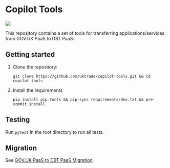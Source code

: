 # Copilot Tools 

![](https://codebuild.eu-west-2.amazonaws.com/badges?uuid=eyJlbmNyeXB0ZWREYXRhIjoiZG51SVRBNWhrbm1PSkZmeEdKbjN2SGRGRllPTUplR1JUbkRpa3NsOUNaR3JyZkF4SXFaOTNqck03SUtjbTgveXR6aEcvMDZkNlNBYUsxbHYwT0lWa3ZZPSIsIml2UGFyYW1ldGVyU3BlYyI6IlZVOGJqelpxT2hydFE5S2kiLCJtYXRlcmlhbFNldFNlcmlhbCI6MX0%3D&branch=main)

This repository contains a set of tools for transferring applications/services from GOV.UK PaaS to DBT PaaS.

## Getting started

1. Clone the repository:

   ```
   git clone https://github.com/uktrade/copilot-tools.git && cd copilot-tools
   ```

2. Install the requirements

   ```
   pip install pip-tools && pip-sync requirements/dev.txt && pre-commit install
   ```

## Testing

Run `pytest` in the root directory to run all tests.

## Migration

See [GOV.UK PaaS to DBT PaaS Migration](https://github.com/uktrade/platform-documentation/blob/main/gov-pass-to-copiltot-migration/README.md).
